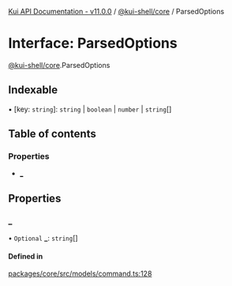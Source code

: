 [Kui API Documentation - v11.0.0](../README.md) / [@kui-shell/core](../modules/kui_shell_core.md) / ParsedOptions

# Interface: ParsedOptions

[@kui-shell/core](../modules/kui_shell_core.md).ParsedOptions

## Indexable

▪ [key: `string`]: `string` \| `boolean` \| `number` \| `string`[]

## Table of contents

### Properties

- [\_](kui_shell_core.ParsedOptions.md#_)

## Properties

### \_

• `Optional` **\_**: `string`[]

#### Defined in

[packages/core/src/models/command.ts:128](https://github.com/kubernetes-sigs/kui/blob/kui/packages/core/src/models/command.ts#L128)
